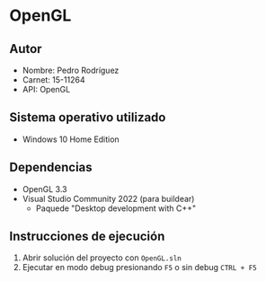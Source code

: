 # OpenGL
## Autor
- Nombre: Pedro Rodríguez
- Carnet: 15-11264
- API: OpenGL

## Sistema operativo utilizado
- Windows 10 Home Edition

## Dependencias
- OpenGL 3.3
- Visual Studio Community 2022 (para buildear)
    - Paquede "Desktop development with C++"

## Instrucciones de ejecución
1. Abrir solución del proyecto con `OpenGL.sln`
2. Ejecutar en modo debug presionando `F5` o sin debug `CTRL + F5`